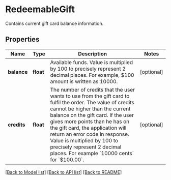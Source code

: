 # RedeemableGift

Contains current gift card balance information.

## Properties
Name | Type | Description | Notes
------------ | ------------- | ------------- | -------------
**balance** | **float** | Available funds. Value is multiplied by 100 to precisely represent 2 decimal places. For example, $100 amount is written as 10000. | [optional] 
**credits** | **float** | The number of credits that the user wants to use from the gift card to fulfil the order. The value of credits cannot be higher than the current balance on the gift card. If the user gives more points than he has on the gift card, the application will return an error code in response. Value is multiplied by 100 to precisely represent 2 decimal places. For example &#x60;10000 cents&#x60; for &#x60;$100.00&#x60;. | [optional] 

[[Back to Model list]](../README.md#documentation-for-models) [[Back to API list]](../README.md#documentation-for-api-endpoints) [[Back to README]](../README.md)



